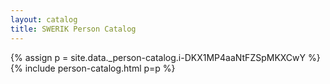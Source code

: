```yaml
---
layout: catalog
title: SWERIK Person Catalog
---
```

{% assign p = site.data._person-catalog.i-DKX1MP4aaNtFZSpMKXCwY %}
{% include person-catalog.html p=p %}

